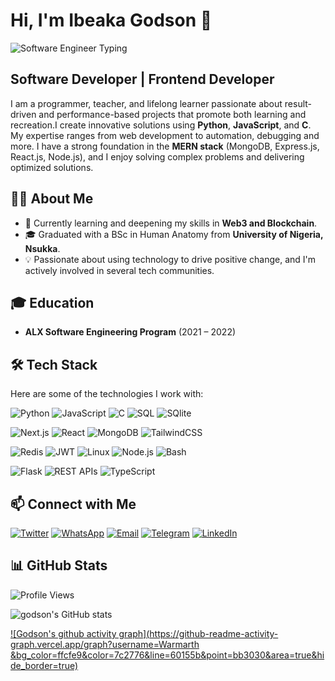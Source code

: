 # Hi, I'm Ibeaka Godson 👋

![Software Engineer Typing](https://media.giphy.com/media/qgQUggAC3Pfv687qPC/giphy.gif)

## Software Developer | Frontend Developer 

I am a programmer, teacher, and lifelong learner passionate about result-driven and performance-based projects that promote both learning and recreation.I create innovative solutions using **Python**, **JavaScript**, and **C**. My expertise ranges from web development to automation, debugging and more. I have a strong foundation in the **MERN stack** (MongoDB, Express.js, React.js, Node.js), and I enjoy solving complex problems and delivering optimized solutions.

## 👨‍💻 About Me

- 🌱 Currently learning and deepening my skills in **Web3 and Blockchain**.
- 🎓 Graduated with a BSc in Human Anatomy from **University of Nigeria, Nsukka**.
- 💡 Passionate about using technology to drive positive change, and I'm actively involved in several tech communities.

## 🎓 Education

- **ALX Software Engineering Program** (2021 – 2022)

## 🛠️ Tech Stack

Here are some of the technologies I work with:

![Python](https://img.shields.io/badge/-Python-333?style=flat&logo=python)
![JavaScript](https://img.shields.io/badge/-JavaScript-333?style=flat&logo=javascript)
![C](https://img.shields.io/badge/-C-333?style=flat&logo=c)
![SQL](https://img.shields.io/badge/-SQL-333?style=flat&logo=postgresql)
![SQlite](https://img.shields.io/badge/-SQlite-333?style=flat&logo=postgresql)


![Next.js](https://img.shields.io/badge/-Next.js-333?style=flat&logo=next.js)
![React](https://img.shields.io/badge/-React-333?style=flat&logo=react)
![MongoDB](https://img.shields.io/badge/-MongoDB-333?style=flat&logo=mongodb)
![TailwindCSS](https://img.shields.io/badge/-TailwindCSS-333?style=flat&logo=tailwindcss)


![Redis](https://img.shields.io/badge/-Redis-333?style=flat&logo=redis)
![JWT](https://img.shields.io/badge/-JWT-333?style=flat&logo=jwt)
![Linux](https://img.shields.io/badge/-Linux-333?style=flat&logo=linux)
![Node.js](https://img.shields.io/badge/-Node.js-333?style=flat&logo=node.js)
![Bash](https://img.shields.io/badge/-Bash-333?style=flat&logo=gnu-bash)


![Flask](https://img.shields.io/badge/-Flask-333?style=flat&logo=flask)
![REST APIs](https://img.shields.io/badge/-REST%20APIs-333?style=flat&logo=restapi)
![TypeScript](https://img.shields.io/badge/-TypeScript-333?style=flat&logo=typescript)


## 📫 Connect with Me
[![Twitter](https://img.shields.io/badge/-Twitter-1DA1F2?style=flat&logo=twitter&logoColor=white)](https://x.com/cobbyfranky)
[![WhatsApp](https://img.shields.io/badge/-WhatsApp-25D366?style=flat&logo=whatsapp&logoColor=white)](https://wa.me/2349042460347)
[![Email](https://img.shields.io/badge/-Email-D14836?style=flat&logo=gmail&logoColor=white)](mailto:godsonibeaka@gmail.com)
[![Telegram](https://img.shields.io/badge/-Telegram-2CA5E0?style=flat&logo=telegram&logoColor=white)](https://t.me/sombinyere)
[![LinkedIn](https://img.shields.io/badge/-LinkedIn-0077B5?style=flat&logo=linkedin&logoColor=white)](https://www.linkedin.com/in/ibeaka-sombinyerechukwu-29782823b)

## 📊 GitHub Stats
![Profile Views](https://komarev.com/ghpvc/?username=Warmarth&color=lemongreen)

![godson's GitHub stats](https://github-readme-stats.vercel.app/api?username=Warmarth&show_icons=true&theme=radical)

[![Godson's github activity graph](https://github-readme-activity-graph.vercel.app/graph?username=Warmarth &bg_color=ffcfe9&color=7c2776&line=60155b&point=bb3030&area=true&hide_border=true)](https://github.com/ashutosh00710/github-readme-activity-graph)
